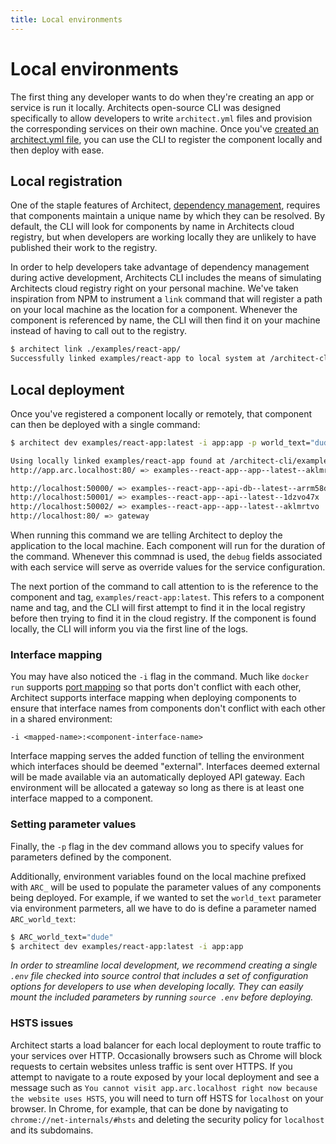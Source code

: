 ```yaml
---
title: Local environments
---
```


# Local environments

The first thing any developer wants to do when they're creating an app or service is run it locally. Architects open-source CLI was designed specifically to allow developers to write `architect.yml` files and provision the corresponding services on their own machine. Once you've [created an architect.yml file](docs/1-components/architect-yml.md), you can use the CLI to register the component locally and then deploy with ease.

## Local registration

One of the staple features of Architect, [dependency management](docs/1-components/4-dependencies.md), requires that components maintain a unique name by which they can be resolved. By default, the CLI will look for components by name in Architects cloud registry, but when developers are working locally they are unlikely to have published their work to the registry.

In order to help developers take advantage of dependency management during active development, Architects CLI includes the means of simulating Architects cloud registry right on your personal machine. We've taken inspiration from NPM to instrument a `link` command that will register a path on your local machine as the location for a component. Whenever the component is referenced by name, the CLI will then find it on your machine instead of having to call out to the registry.

```sh
$ architect link ./examples/react-app/
Successfully linked examples/react-app to local system at /architect-cli/examples/react-app.
```

## Local deployment

Once you've registered a component locally or remotely, that component can then be deployed with a single command:

```sh
$ architect dev examples/react-app:latest -i app:app -p world_text="dude"

Using locally linked examples/react-app found at /architect-cli/examples/react-app
http://app.arc.localhost:80/ => examples--react-app--app--latest--aklmrtvo

http://localhost:50000/ => examples--react-app--api-db--latest--arrm58dc
http://localhost:50001/ => examples--react-app--api--latest--1dzvo47x
http://localhost:50002/ => examples--react-app--app--latest--aklmrtvo
http://localhost:80/ => gateway
```

When running this command we are telling Architect to deploy the application to the local machine. Each component will run for the duration of the command. Whenever this commnad is used, the `debug` fields associated with each service will serve as override values for the service configuration.

The next portion of the command to call attention to is the reference to the component and tag, `examples/react-app:latest`. This refers to a component name and tag, and the CLI will first attempt to find it in the local registry before then trying to find it in the cloud registry. If the component is found locally, the CLI will inform you via the first line of the logs.

### Interface mapping

You may have also noticed the `-i` flag in the command. Much like `docker run` supports [port mapping](https://docs.docker.com/config/containers/container-networking/) so that ports don't conflict with each other, Architect supports interface mapping when deploying components to ensure that interface names from components don't conflict with each other in a shared environment:

```
-i <mapped-name>:<component-interface-name>
```

Interface mapping serves the added function of telling the environment which interfaces should be deemed "external". Interfaces deemed external will be made available via an automatically deployed API gateway. Each environment will be allocated a gateway so long as there is at least one interface mapped to a component.

### Setting parameter values

Finally, the `-p` flag in the dev command allows you to specify values for parameters defined by the component.

Additionally, environment variables found on the local machine prefixed with `ARC_` will be used to populate the parameter values of any components being deployed. For example, if we wanted to set the `world_text` parameter via environment parmeters, all we have to do is define a parameter named `ARC_world_text`:

```sh
$ ARC_world_text="dude"
$ architect dev examples/react-app:latest -i app:app
```

_In order to streamline local development, we recommend creating a single `.env` file checked into source control that includes a set of configuration options for developers to use when developing locally. They can easily mount the included parameters by running `source .env` before deploying._

### HSTS issues

Architect starts a load balancer for each local deployment to route traffic to your services over HTTP. Occasionally browsers such as Chrome will block requests to certain websites unless traffic is sent over HTTPS. If you attempt to navigate to a route exposed by your local deployment and see a message such as `You cannot visit app.arc.localhost right now because the website uses HSTS`, you will need to turn off HSTS for `localhost` on your browser. In Chrome, for example, that can be done by navigating to `chrome://net-internals/#hsts` and deleting the security policy for `localhost` and its subdomains.
